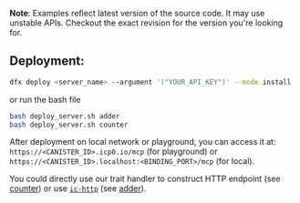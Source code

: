 **Note**: Examples reflect latest version of the source code. It may use unstable APIs. Checkout the exact revision for the version you're looking for. 

## Deployment:

```bash
dfx deploy <server_name> --argument '("YOUR_API_KEY")' --mode install
```

or run the bash file

```bash
bash deploy_server.sh adder
bash deploy_server.sh counter
```

After deployment on local network or playground, you can access it at: `https://<CANISTER_ID>.icp0.io/mcp` (for playground) or `https://<CANISTER_ID>.localhost:<BINDING_PORT>/mcp` (for local).

You could directly use our trait handler to construct HTTP endpoint (see [counter](./counter/)) or use [`ic-http`](https://github.com/ByteSmithLabs/ic-http) (see [adder](./adder/)).
